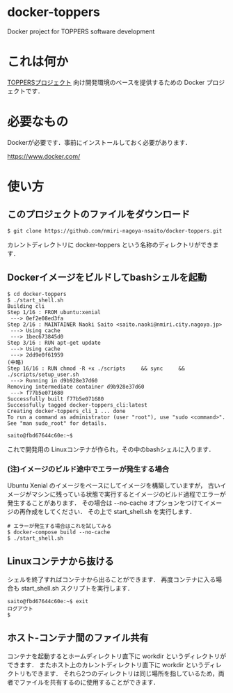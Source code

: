 # docker-toppers
Docker project for TOPPERS software development

# これは何か
[TOPPERSプロジェクト](http://www.toppers.jp/) 向け開発環境のベースを提供するための Docker プロジェクトです．

# 必要なもの

Dockerが必要です．事前にインストールしておく必要があります．

https://www.docker.com/

# 使い方

## このプロジェクトのファイルをダウンロード

```
$ git clone https://github.com/nmiri-nagoya-nsaito/docker-toppers.git
```
カレントディレクトリに docker-toppers という名称のディレクトリができます．

## Dockerイメージをビルドしてbashシェルを起動

```
$ cd docker-toppers
$ ./start_shell.sh 
Building cli
Step 1/16 : FROM ubuntu:xenial
 ---> 0ef2e08ed3fa
Step 2/16 : MAINTAINER Naoki Saito <saito.naoki@nmiri.city.nagoya.jp>
 ---> Using cache
 ---> 1bec673845d0
Step 3/16 : RUN apt-get update
 ---> Using cache
 ---> 2dd9e0f61959
(中略)
Step 16/16 : RUN chmod -R +x ./scripts     && sync     && ./scripts/setup_user.sh
 ---> Running in d9b928e37d60
Removing intermediate container d9b928e37d60
 ---> f77b5e071680
Successfully built f77b5e071680
Successfully tagged docker-toppers_cli:latest
Creating docker-toppers_cli_1 ... done
To run a command as administrator (user "root"), use "sudo <command>".
See "man sudo_root" for details.

saito@fbd67644c60e:~$ 
```
これで開発用の Linuxコンテナが作られ，その中のbashシェルに入ります．

### (注)イメージのビルド途中でエラーが発生する場合

Ubuntu Xenial のイメージをベースにしてイメージを構築していますが，
古いイメージがマシンに残っている状態で実行するとイメージのビルド過程でエラーが発生することがあります．
その場合は --no-cache オプションをつけてイメージの再作成をしてください．
その上で start_shell.sh を実行します．

```
# エラーが発生する場合はこれを試してみる
$ docker-compose build --no-cache
$ ./start_shell.sh
```

## Linuxコンテナから抜ける

シェルを終了すればコンテナから出ることができます．
再度コンテナに入る場合も start_shell.sh スクリプトを実行します．

```
saito@fbd67644c60e:~$ exit
ログアウト
$ 
```
## ホスト-コンテナ間のファイル共有

コンテナを起動するとホームディレクトリ直下に workdir というディレクトリができます．
またホスト上のカレントディレクトリ直下に workdir というディレクトリもできます．
それら2つのディレクトリは同じ場所を指しているため，両者でファイルを共有するのに使用することができます．
